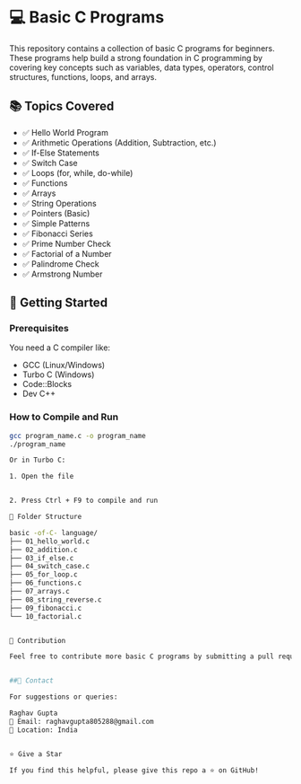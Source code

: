 
# 💻 Basic C Programs

This repository contains a collection of basic C programs for beginners. These programs help build a strong foundation in C programming by covering key concepts such as variables, data types, operators, control structures, functions, loops, and arrays.


## 📚 Topics Covered

- ✅ Hello World Program  
- ✅ Arithmetic Operations (Addition, Subtraction, etc.)  
- ✅ If-Else Statements  
- ✅ Switch Case  
- ✅ Loops (for, while, do-while)  
- ✅ Functions  
- ✅ Arrays  
- ✅ String Operations  
- ✅ Pointers (Basic)  
- ✅ Simple Patterns  
- ✅ Fibonacci Series  
- ✅ Prime Number Check  
- ✅ Factorial of a Number  
- ✅ Palindrome Check  
- ✅ Armstrong Number  


## 🚀 Getting Started

### Prerequisites

You need a C compiler like:

- GCC (Linux/Windows)
- Turbo C (Windows)
- Code::Blocks
- Dev C++

### How to Compile and Run

```bash
gcc program_name.c -o program_name
./program_name

Or in Turbo C:

1. Open the file


2. Press Ctrl + F9 to compile and run

📁 Folder Structure

basic -of-C- language/
├── 01_hello_world.c
├── 02_addition.c
├── 03_if_else.c
├── 04_switch_case.c
├── 05_for_loop.c
├── 06_functions.c
├── 07_arrays.c
├── 08_string_reverse.c
├── 09_fibonacci.c
└── 10_factorial.c


🙌 Contribution

Feel free to contribute more basic C programs by submitting a pull request.


##📧 Contact

For suggestions or queries:

Raghav Gupta
📧 Email: raghavgupta805288@gmail.com
📍 Location: India


⭐️ Give a Star

If you find this helpful, please give this repo a ⭐️ on GitHub!

